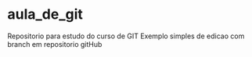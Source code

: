 # aula_de_git
Repositorio para estudo do curso de GIT 
Exemplo simples de edicao com branch em repositorio gitHub
